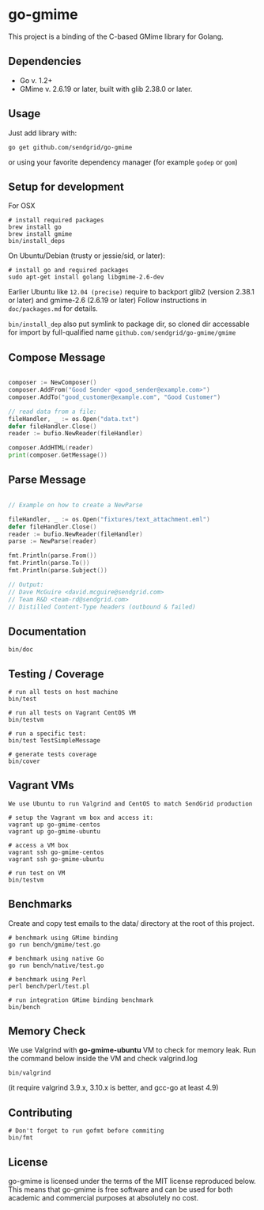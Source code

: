 go-gmime
========

This project is a binding of the C-based GMime library for Golang.

Dependencies
---

- Go v. 1.2+
- GMime v. 2.6.19 or later, built with glib 2.38.0 or later.

Usage
---

Just add library with:

    go get github.com/sendgrid/go-gmime

or using your favorite dependency manager (for example `godep` or `gom`)

Setup for development
---

For OSX

	# install required packages
	brew install go
	brew install gmime
	bin/install_deps

On Ubuntu/Debian (trusty or jessie/sid, or later):

    # install go and required packages
    sudo apt-get install golang libgmime-2.6-dev

Earlier Ubuntu like `12.04 (precise)` require to backport glib2 (version
2.38.1 or later) and gmime-2.6 (2.6.19 or later)
Follow instructions in ``doc/packages.md`` for details.

``bin/install_dep`` also put symlink to package dir, so cloned dir accessable
for import by full-qualified name ``github.com/sendgrid/go-gmime/gmime``

Compose Message
---

```go

composer := NewComposer()
composer.AddFrom("Good Sender <good_sender@example.com>")
composer.AddTo("good_customer@example.com", "Good Customer")

// read data from a file:
fileHandler, _ := os.Open("data.txt")
defer fileHandler.Close()
reader := bufio.NewReader(fileHandler)

composer.AddHTML(reader)
print(composer.GetMessage())
```

Parse Message
---

```go

// Example on how to create a NewParse

fileHandler, _ := os.Open("fixtures/text_attachment.eml")
defer fileHandler.Close()
reader := bufio.NewReader(fileHandler)
parse := NewParse(reader)

fmt.Println(parse.From())
fmt.Println(parse.To())
fmt.Println(parse.Subject())

// Output:
// Dave McGuire <david.mcguire@sendgrid.com>
// Team R&D <team-rd@sendgrid.com>
// Distilled Content-Type headers (outbound & failed)

```

Documentation
---

	bin/doc

Testing / Coverage
---

	# run all tests on host machine
	bin/test
	
	# run all tests on Vagrant CentOS VM
	bin/testvm
	
	# run a specific test:
	bin/test TestSimpleMessage
		
	# generate tests coverage
	bin/cover

Vagrant VMs 
---
	We use Ubuntu to run Valgrind and CentOS to match SendGrid production
	
	# setup the Vagrant vm box and access it:
	vagrant up go-gmime-centos
	vagrant up go-gmime-ubuntu
	
	# access a VM box
	vagrant ssh go-gmime-centos
	vagrant ssh go-gmime-ubuntu
	
	# run test on VM
	bin/testvm

Benchmarks
---
Create and copy test emails to the data/ directory at the root of this project. 

	# benchmark using GMime binding
	go run bench/gmime/test.go

	# benchmark using native Go
	go run bench/native/test.go
	
	# benchmark using Perl
	perl bench/perl/test.pl
	
	# run integration GMime binding benchmark
	bin/bench

Memory Check
---
We use Valgrind with **go-gmime-ubuntu** VM to check for memory leak. Run the command below inside the VM and check valgrind.log

	bin/valgrind	

(it require valgrind 3.9.x, 3.10.x is better, and gcc-go at least 4.9)

Contributing
---
	# Don't forget to run gofmt before commiting
	bin/fmt

License
---

go-gmime is licensed under the terms of the MIT license reproduced below.
This means that go-gmime is free software and can be used for both academic
and commercial purposes at absolutely no cost.
